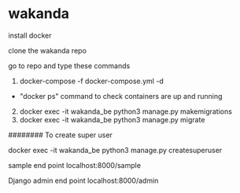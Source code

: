 # wakanda


install docker

clone the wakanda repo

go to repo and type these commands


1) docker-compose -f docker-compose.yml -d 

- "docker ps" command to check containers are up and running


2) docker exec -it wakanda_be python3 manage.py makemigrations
3) docker exec -it wakanda_be python3 manage.py migrate




########
To create super user

docker exec -it wakanda_be python3 manage.py createsuperuser


sample end point
localhost:8000/sample

Django admin end point
localhost:8000/admin